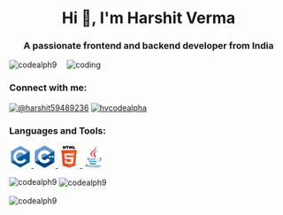 <h1 align="center">Hi 👋, I'm Harshit Verma</h1>
<h3 align="center">A passionate frontend and backend developer from India</h3>
<img align="right" alt="coding" width="400" src="https://camo.githubusercontent.com/cae12fddd9d6982901d82580bdf321d81fb299141098ca1c2d4891870827bf17/68747470733a2f2f6d69726f2e6d656469756d2e636f6d2f6d61782f313336302f302a37513379765349765f7430696f4a2d5a2e676966">
<p align="left"> <img src="https://komarev.com/ghpvc/?username=codealph9&label=Profile%20views&color=0e75b6&style=flat" alt="codealph9" /> </p>

<h3 align="left">Connect with me:</h3>
<p align="left">
<a href="https://twitter.com/@harshit59489236" target="blank"><img align="center" src="https://raw.githubusercontent.com/rahuldkjain/github-profile-readme-generator/master/src/images/icons/Social/twitter.svg" alt="@harshit59489236" height="30" width="40" /></a>
<a href="https://www.codechef.com/users/hvcodealpha" target="blank"><img align="center" src="https://cdn.jsdelivr.net/npm/simple-icons@3.1.0/icons/codechef.svg" alt="hvcodealpha" height="30" width="40" /></a>
</p>

<h3 align="left">Languages and Tools:</h3>
<p align="left"> <a href="https://www.cprogramming.com/" target="_blank" rel="noreferrer"> <img src="https://raw.githubusercontent.com/devicons/devicon/master/icons/c/c-original.svg" alt="c" width="40" height="40"/> </a> <a href="https://www.w3schools.com/cpp/" target="_blank" rel="noreferrer"> <img src="https://raw.githubusercontent.com/devicons/devicon/master/icons/cplusplus/cplusplus-original.svg" alt="cplusplus" width="40" height="40"/> </a> <a href="https://www.w3.org/html/" target="_blank" rel="noreferrer"> <img src="https://raw.githubusercontent.com/devicons/devicon/master/icons/html5/html5-original-wordmark.svg" alt="html5" width="40" height="40"/> </a> <a href="https://www.java.com" target="_blank" rel="noreferrer"> <img src="https://raw.githubusercontent.com/devicons/devicon/master/icons/java/java-original.svg" alt="java" width="40" height="40"/> </a> </p>

<p><img align="left" src="https://github-readme-stats.vercel.app/api/top-langs?username=codealph9&show_icons=true&locale=en&layout=compact" alt="codealph9" /></p>

<p>&nbsp;<img align="center" src="https://github-readme-stats.vercel.app/api?username=codealph9&show_icons=true&locale=en" alt="codealph9" /></p>

<p><img align="center" src="https://github-readme-streak-stats.herokuapp.com/?user=codealph9&" alt="codealph9" /></p>
